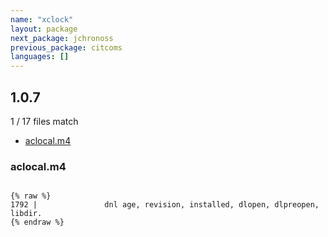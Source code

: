 ```yaml
---
name: "xclock"
layout: package
next_package: jchronoss
previous_package: citcoms
languages: []
---
```

## 1.0.7
1 / 17 files match

 - [aclocal.m4](#aclocalm4)

### aclocal.m4

```

{% raw %}
1792 |               dnl age, revision, installed, dlopen, dlpreopen, libdir.
{% endraw %}

```